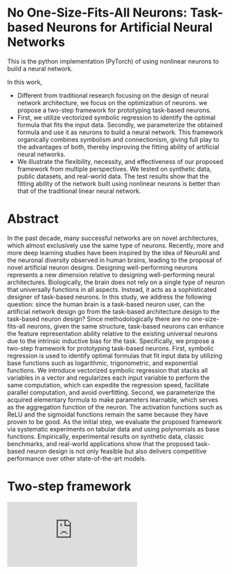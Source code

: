 # No One-Size-Fits-All Neurons: Task-based Neurons for Artificial Neural Networks
This is the python implementation (PyTorch) of using nonlinear neurons to build a neural network.

In this work,
+ Different from traditional research focusing on the design of neural network architecture, we focus on the optimization of neurons. we propose a two-step framework for prototyping task-based neurons. 
+ First, we utilize vectorized symbolic regression to identify the optimal formula that fits the input data. Secondly, we parameterize the obtained formula and use it as neurons to build a neural network. This framework organically combines symbolism and connectionism, giving full play to the advantages of both, thereby improving the fitting ability of artificial neural networks.
+ We illustrate the flexibility, necessity, and effectiveness of our proposed framework from multiple perspectives. We tested on synthetic data, public datasets, and real-world data. The test results show that the fitting ability of the network built using nonlinear neurons is better than that of the traditional linear neural network.

# Abstract
In the past decade, many successful networks are on novel architectures, which almost exclusively use the same type of
neurons. Recently, more and more deep learning studies have been inspired by the idea of NeuroAI and the neuronal diversity
observed in human brains, leading to the proposal of novel artificial neuron designs. Designing well-performing neurons represents a new dimension relative to designing well-performing neural architectures. Biologically, the brain does not rely on a single type of neuron that universally functions in all aspects. Instead, it acts as a sophisticated designer of task-based neurons. In this study, we address the following question: since the human brain is a task-based neuron user, can the artificial network design go from the task-based architecture design to the task-based neuron design? Since methodologically there are no one-size-fits-all neurons, given the same structure, task-based neurons can enhance the feature representation ability relative to the existing universal neurons due to the intrinsic inductive bias for the task. Specifically, we propose a two-step framework for prototyping task-based neurons. First, symbolic regression is used to identify optimal formulas that fit input data by utilizing base functions such as logarithmic, trigonometric, and exponential functions. We introduce vectorized symbolic regression that stacks all variables in a vector and regularizes each input variable to perform the same computation, which can expedite the regression speed, facilitate parallel computation, and avoid overfitting. Second, we parameterize the acquired elementary formula to make parameters learnable, which serves as the aggregation function of the neuron. The activation functions such as ReLU and the sigmoidal functions remain the same because they have proven to be good. As the initial step, we evaluate the proposed framework via systematic experiments on tabular data and using polynomials as base functions. Empirically, experimental results on synthetic data, classic benchmarks, and real-world applications show that the proposed task-based neuron design is not only feasible but also delivers competitive performance over other state-of-the-art models. 

# Two-step framework
![image](https://github.com/NewT123-WM/Task_based_neurons/blob/main/Figure_task_based_neurons.pdf)
